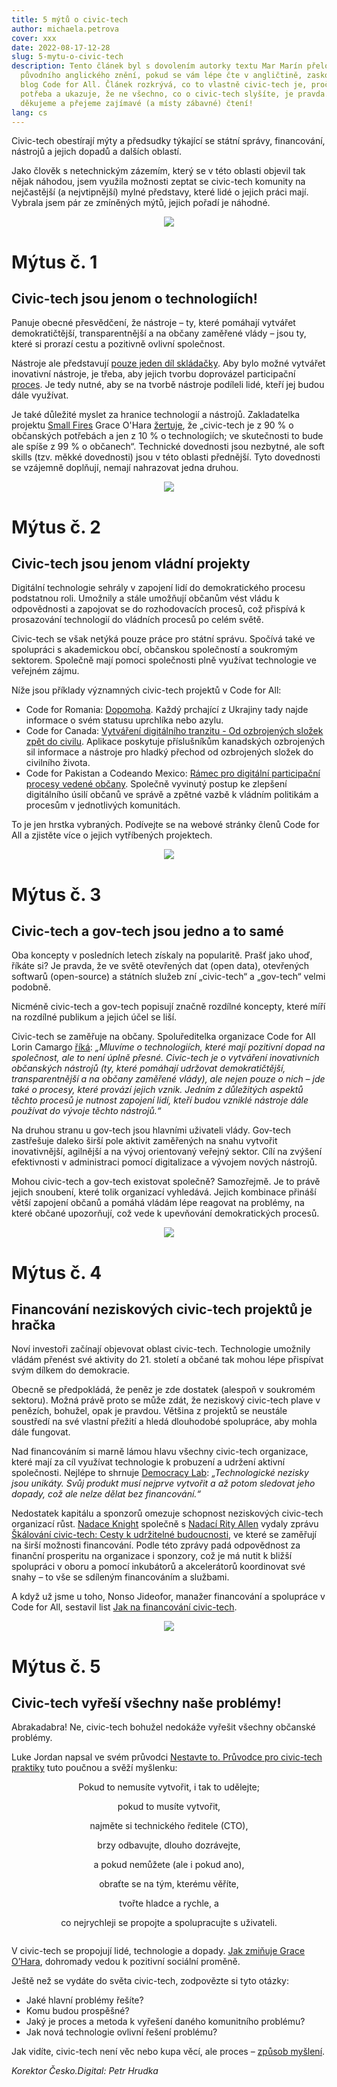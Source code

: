 ```yaml
---
title: 5 mýtů o civic-tech
author: michaela.petrova
cover: xxx
date: 2022-08-17-12-28
slug: 5-mytu-o-civic-tech
description: Tento článek byl s dovolením autorky textu Mar Marín přeložen z
  původního anglického znění, pokud se vám lépe čte v angličtině, zaskočte na
  blog Code for All. Článek rozkrývá, co to vlastně civic-tech je, proč je
  potřeba a ukazuje, že ne všechno, co o civic-tech slyšíte, je pravda. Autorce
  děkujeme a přejeme zajímavé (a místy zábavné) čtení!
lang: cs
---
```

Civic-tech obestírají mýty a předsudky týkající se státní správy, financování, nástrojů a jejich dopadů a dalších oblastí.

Jako člověk s netechnickým zázemím, který se v této oblasti objevil tak nějak náhodou, jsem využila možnosti zeptat se civic-tech komunity na nejčastější (a nejvtipnější) mylné představy, které lidé o jejich práci mají. Vybrala jsem pár ze zmíněných mýtů, jejich pořadí je náhodné.

<center>

![](https://data.cesko.digital/img/dad68fa0.png)

</center>

# Mýtus č. 1

## Civic-tech jsou jenom o technologiích!

Panuje obecné přesvědčení, že nástroje –⁠ ty, které pomáhají vytvářet demokratičtější, transparentnější a na občany zaměřené vlády –⁠ jsou ty, které si prorazí cestu a pozitivně ovlivní společnost.

Nástroje ale představují [pouze jeden díl skládačky](https://codeforall.org/2020/05/27/a-beginners-guide-to-civic-tech/). Aby bylo možné vytvářet inovativní nástroje, je třeba, aby jejich tvorbu doprovázel participační [proces](https://medium.com/code-for-all/civic-tech-as-a-process-a-framework-for-uniting-civic-tech-organisations-d93e5f640106). Je tedy nutné, aby se na tvorbě nástroje podíleli lidé, kteří jej budou dále využívat.

Je také důležité myslet za hranice technologií a nástrojů. Zakladatelka projektu [Small Fires](https://www.smallfires.com.au/) Grace O'Hara [žertuje](https://blog.codeforaustralia.org/to-the-women-of-civic-tech-f5961fd1eda2?gi=ea317d05281c), že „civic-tech je z 90 % o občanských potřebách a jen z 10 % o technologiích; ve skutečnosti to bude ale spíše z 99 % o občanech“. Technické dovednosti jsou nezbytné, ale soft skills (tzv. měkké dovednosti) jsou v této oblasti přednější. Tyto dovednosti se vzájemně doplňují, nemají nahrazovat jedna druhou.

<center>

![](https://data.cesko.digital/img/dad68fa0.png)

</center>

# Mýtus č. 2

## Civic-tech jsou jenom vládní projekty

Digitální technologie sehrály v zapojení lidí do demokratického procesu podstatnou roli. Umožnily a stále umožňují občanům vést vládu k odpovědnosti a zapojovat se do rozhodovacích procesů, což přispívá k prosazování technologií do vládních procesů po celém světě.

Civic-tech se však netýká pouze práce pro státní správu. Spočívá také ve spolupráci s akademickou obcí, občanskou společností a soukromým sektorem. Společně mají pomoci společnosti plně využívat technologie ve veřejném zájmu.

Níže jsou příklady významných civic-tech projektů v Code for All:

* Code for Romania: [Dopomoha](https://dopomoha.ro/en). Každý prchající z Ukrajiny tady najde informace o svém statusu uprchlíka nebo azylu.
* Code for Canada: [Vytváření digitálního tranzitu - Od ozbrojených složek zpět do civilu](https://codefor.ca/blog/hold-caf-tg-human-centred-support-for-military-to-civilian-transition/). Aplikace poskytuje příslušníkům kanadských ozbrojených sil informace a nástroje pro hladký přechod od ozbrojených složek do civilního života.
* Code for Pakistan a Codeando Mexico: [Rámec pro digitální participační procesy vedené občany](https://codeforall.org/2022/01/18/framework-for-digital-citizen-led-participatory-processes/). Společně vyvinutý postup ke zlepšení digitálního úsilí občanů ve správě a zpětné vazbě k vládním politikám a procesům v jednotlivých komunitách.

To je jen hrstka vybraných. Podívejte se na webové stránky členů Code for All a zjistěte více o jejich vytříbených projektech.

<center>

![](https://data.cesko.digital/img/dad68fa0.png)

</center>

# Mýtus č. 3

## Civic-tech a gov-tech jsou jedno a to samé

Oba koncepty v posledních letech získaly na popularitě. Prašť jako uhoď, říkáte si? Je pravda, že ve světě otevřených dat (open data), otevřených softwarů (open-source) a státních služeb zní „civic-tech“ a „gov-tech“ velmi podobně.

Nicméně civic-tech a gov-tech popisují značně rozdílné koncepty, které míří na rozdílné publikum a jejich účel se liší.

Civic-tech se zaměřuje na občany. Spoluředitelka organizace Code for All Lorin Camargo [říká](https://codeforall.org/2020/05/27/a-beginners-guide-to-civic-tech/): *„Mluvíme o technologiích, které mají pozitivní dopad na společnost, ale to není úplně přesné. Civic-tech je o vytváření inovativních občanských nástrojů (ty, které pomáhají udržovat demokratičtější, transparentnější a na občany zaměřené vlády), ale nejen pouze o nich –⁠ jde také o procesy, které provází jejich vznik. Jedním z důležitých aspektů těchto procesů je nutnost zapojení lidí, kteří budou vzniklé nástroje dále používat do vývoje těchto nástrojů.“*

Na druhou stranu u gov-tech jsou hlavními uživateli vlády. Gov-tech zastřešuje daleko širší pole aktivit zaměřených na snahu vytvořit inovativnější, agilnější a na vývoj orientovaný veřejný sektor. Cílí na zvýšení efektivnosti v administraci pomocí digitalizace a vývojem nových nástrojů.

Mohou civic-tech a gov-tech existovat společně? Samozřejmě. Je to právě jejich snoubení, které tolik organizací vyhledává. Jejich kombinace přináší větší zapojení občanů a pomáhá vládám lépe reagovat na problémy, na které občané upozorňují, což vede k upevňování demokratických procesů.

<center>

![](https://data.cesko.digital/img/dad68fa0.png)

</center>

# Mýtus č. 4

## Financování neziskových civic-tech projektů je hračka

Noví investoři začínají objevovat oblast civic-tech. Technologie umožnily vládám přenést své aktivity do 21. století a občané tak mohou lépe přispívat svým dílkem do demokracie.

Obecně se předpokládá, že peněz je zde dostatek (alespoň v soukromém sektoru). Možná právě proto se může zdát, že neziskový civic-tech plave v penězích, bohužel, opak je pravdou. Většina z projektů se neustále soustředí na své vlastní přežití a hledá dlouhodobé spolupráce, aby mohla dále fungovat.

Nad financováním si marně lámou hlavu všechny civic-tech organizace, které mají za cíl využívat technologie k probuzení a udržení aktivní společnosti. Nejlépe to shrnuje [Democracy Lab](https://www.democracylab.org/): *„Technologické nezisky jsou unikáty. Svůj produkt musí nejprve vytvořit a až potom sledovat jeho dopady, což ale nelze dělat bez financování.“*

Nedostatek kapitálu a sponzorů omezuje schopnost neziskových civic-tech organizací růst. [Nadace Knight](https://knightfoundation.org/) společně s [Nadací Rity Allen](https://ritaallen.org/) vydaly zprávu [Škálování civic-tech: Cesty k udržitelné budoucnosti](https://knightfoundation.org/features/civictechbiz/), ve které se zaměřují na širší možnosti financování. Podle této zprávy padá odpovědnost za finanční prosperitu na organizace i sponzory, což je má nutit k bližší spolupráci v oboru a pomocí inkubátorů a akcelerátorů koordinovat své snahy –⁠ to vše se sdíleným financováním a službami.

A když už jsme u toho, Nonso Jideofor, manažer financování a spolupráce v Code for All, sestavil list [Jak na financování civic-tech](https://codeforall.org/2022/01/11/challenges-tips-for-funding-civic-tech/).

<center>

![](https://data.cesko.digital/img/dad68fa0.png)

</center>

# Mýtus č. 5

## Civic-tech vyřeší všechny naše problémy!

Abrakadabra! Ne, civic-tech bohužel nedokáže vyřešit všechny občanské problémy.

Luke Jordan napsal ve svém průvodci [Nestavte to. Průvodce pro civic-tech praktiky](https://mitgovlab.org/resources/dont-build-it-a-guide-for-practitioners-in-civic-tech/) tuto poučnou a svěží myšlenku:

<center>

Pokud to nemusíte vytvořit, i tak to udělejte;

pokud to musíte vytvořit,

najměte si technického ředitele (CTO),

brzy odbavujte, dlouho dozrávejte,

a pokud nemůžete (ale i pokud ano),

obraťte se na tým, kterému věříte,

tvořte hladce a rychle, a

co nejrychleji se propojte a spolupracujte s uživateli.

![]()

</center>

V civic-tech se propojují lidé, technologie a dopady. [Jak zmiňuje Grace O’Hara](https://medium.com/code-for-all/civic-tech-as-a-process-a-framework-for-uniting-civic-tech-organisations-d93e5f640106), dohromady vedou k pozitivní sociální proměně.

Ještě než se vydáte do světa civic-tech, zodpovězte si tyto otázky:

* Jaké hlavní problémy řešíte? 
* Komu budou prospěšné?
* Jaký je proces a metoda k vyřešení daného komunitního problému?
* Jak nová technologie ovlivní řešení problému?

Jak vidíte, civic-tech není věc nebo kupa věcí, ale proces –⁠ [způsob myšlení](https://medium.com/code-for-all/civic-tech-as-a-process-a-framework-for-uniting-civic-tech-organisations-d93e5f640106).

*Korektor Česko.Digital: Petr Hrudka*